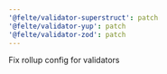 ```yaml
---
'@felte/validator-superstruct': patch
'@felte/validator-yup': patch
'@felte/validator-zod': patch
---
```


Fix rollup config for validators
